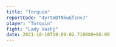 ```yaml
---
title: "Torquin"
reportCode: "4yrtmDTNkwGfznvJ"
player: "Torquin"
fight: "Lady Vashj"
date: 2021-10-10T19:09:02.718000+00:00
---
```


